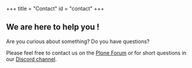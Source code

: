 +++
title = "Contact"
id = "contact"
+++

## We are here to help you !

Are you curious about something? Do you have questions?

Please feel free to contact us on the [Plone Forum](https://community.plone.org/) or for short questions in our [Discord channel](https://discord.com/channels/786421998426521600/786421998426521603).

